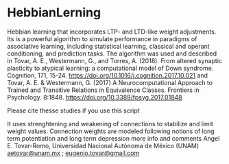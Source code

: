 # HebbianLerning
Hebbian learning that incorporates LTP- and LTD-like weight adjustments.
Its is a powerful algorithm to simulate performance in paradigms of associative learning, including statistical learning, 
classical and operant conditioning, and prediction tasks.
The algorithm was used and described in 
Tovar, A. E., Westermann, G., and Torres, A. (2018). From altered synaptic plasticity to atypical learning: 
a computational model of Down syndrome. Cognition, 171, 15-24. 
https://doi.org/10.1016/j.cognition.2017.10.021
and 
Tovar, A. E. & Westermann, G. (2017) A Neurocomputational Approach to Trained and Transitive Relations in Equivalence Classes. Frontiers in Psychology. 8:1848. https://doi.org/10.3389/fpsyg.2017.01848

Please cite thesse studies if you use this script

It uses strenghtening and weakening of connections to stabilize and limit weight values. Connection weights are
modeled following notions of long term potentiation and long term depression more info and comments Angel E. Tovar-Romo, Universidad Nacional Autónoma de México (UNAM) 
aetovar@unam.mx ; eugenio.tovar@gmail.com


